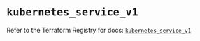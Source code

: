 # `kubernetes_service_v1`

Refer to the Terraform Registry for docs: [`kubernetes_service_v1`](https://registry.terraform.io/providers/hashicorp/kubernetes/2.37.0/docs/resources/service_v1).
